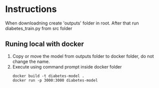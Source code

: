 # Instructions

When downloadning create 'outputs' folder in root. After that run diabetes_train.py from src folder

## Runing local with docker
1. Copy or move the model from outputs folder to docker folder, do not change the name.
2. Execute using command prompt inside docker folder 
    ```
    docker build -t diabetes-model . 
    docker run -p 3000:3000 diabetes-model  
    ```